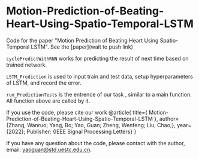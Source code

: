 # Motion-Prediction-of-Beating-Heart-Using-Spatio-Temporal-LSTM
Code for the paper "Motion Prediction of Beating Heart Using Spatio-Temporal LSTM". See the [paper](wait to push link)

`cyclePredictWithRNN` works for predicting the result of next time based on trained network.

`LSTM_Prediction` is used to input train and test data, setup hyperparameters of LSTM, and record the error.

`run_PredictionTests` is the entrence of our task , similar to a main function. All function above are called by it.

If you use the code, please cite our work @article{ title={ Motion-Prediction-of-Beating-Heart-Using-Spatio-Temporal-LSTM }, author={Zhang, Wanruo; Yang, Bo;
Yao, Guan; Zheng, Wenfeng; Liu, Chao;}, year={2022}; Publisher: {IEEE Signal Processing Letters} }

If you have any question about the code, please contact with the author, email: yaoguan@std.uestc.edu.cn.
